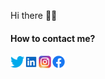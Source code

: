 Hi there 👋🏻

#### How to contact me?
<a href="https://twitter.com/bhuukhanhhh">
    <img align="left" alt="Twitter" width="22px" src="./assets/twitter.svg" />
</a>
<a href="https://www.linkedin.com/in/bhuukhanhhh/">
    <img align="left" alt="LinkedIn" width="22px" src="./assets/linkedin.svg" />
</a>
<a href="https://instagram.com/_____bhk">
    <img align="left" alt="Instagram" width="22px" src="./assets/instagram.svg" />
</a>
<a href="https://facebook.com/bhkhanh">
    <img align="left" alt="Facebook" width="22px" src="./assets/facebook.svg" />
</a>